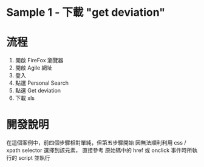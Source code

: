 # Sample 1 - 下載 "get deviation"

# 流程

1. 開啟 FireFox 瀏覽器
2. 開啟 Agile 網址
3. 登入
4. 點選 Personal Search
5. 點選 Get deviation
6. 下載 xls

# 開發說明

在這個案例中，前四個步驟相對單純，但第五步驟開始
因無法順利利用 css / xpath selector 選擇到該元素，
直接參考 原始碼中的 href 或 onclick 事件時所執行的 script 並執行
